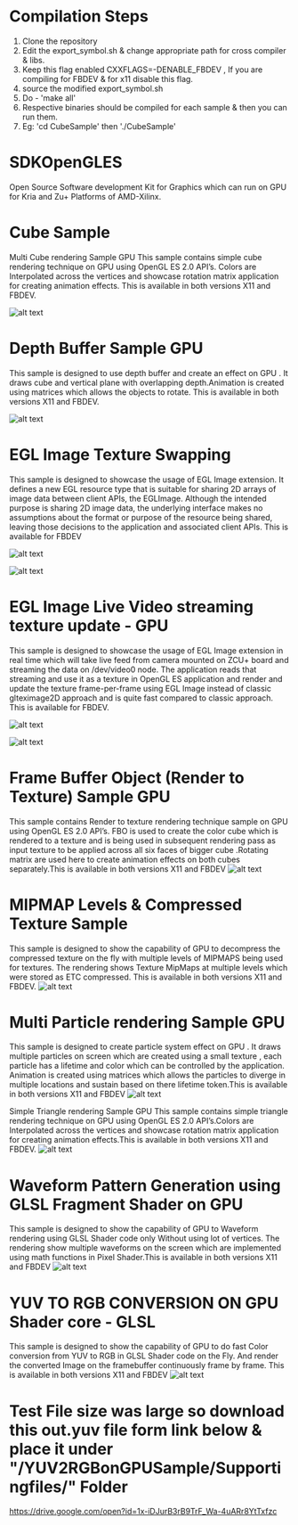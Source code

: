 # Compilation Steps 

1. Clone the repository<br />
2. Edit the export_symbol.sh & change appropriate path for cross compiler & libs.<br />
3. Keep this flag enabled CXXFLAGS=-DENABLE_FBDEV , If you are compiling for FBDEV & for x11 disable this flag.<br />
4. source the modified export_symbol.sh<br />
5. Do - 'make all'<br />
6. Respective binaries should be compiled for each sample & then you can run them.
7. Eg: 'cd CubeSample' then './CubeSample'<br />


# SDKOpenGLES
Open Source Software development Kit for Graphics which can run on GPU for Kria and Zu+ Platforms of AMD-Xilinx.


# Cube Sample
Multi Cube rendering Sample GPU
This sample contains simple cube rendering technique on GPU using OpenGL ES 2.0 API’s.
Colors are Interpolated across the vertices and showcase rotation matrix application for creating animation 
effects. This is available in both versions X11 and FBDEV.

![alt text](https://github.com/Xilinx/SDKOpenGLES/blob/master/MultiCubeSample/CubesSample.png)


# Depth Buffer Sample GPU
This sample is designed to use depth buffer and create an effect on GPU . It draws cube and vertical plane with overlapping depth.Animation is created using matrices which allows the objects to rotate.
This is available in both versions X11 and FBDEV.

![alt text](https://github.com/Xilinx/SDKOpenGLES/blob/master/Alpha_DepthSample/Depth.png)


# EGL Image Texture Swapping
This sample is designed to showcase the usage of EGL Image extension. It defines a new EGL resource type that is suitable for
sharing 2D arrays of image data between client APIs, the EGLImage. Although the intended purpose is sharing 2D image data, the
underlying interface makes no assumptions about the format or purpose of the resource being shared, leaving those decisions to
the application and associated client APIs. This is available for FBDEV

![alt text](https://github.com/Xilinx/SDKOpenGLES/blob/master/EGLRenderingSample/EGL1.png)

![alt text](https://github.com/Xilinx/SDKOpenGLES/blob/master/EGLRenderingSample/EGL2.png)


# EGL Image Live Video streaming texture update - GPU
This sample is designed to showcase the usage of EGL Image extension in real time which will take live feed from camera mounted on ZCU+ board and streaming the data on /dev/video0 node. The application reads that streaming and use it as a texture in OpenGL ES application  and render and update the texture frame-per-frame using EGL Image instead of classic glteximage2D approach and is quite fast compared to classic approach. This is available for FBDEV.

![alt text](https://github.com/Xilinx/SDKOpenGLES/blob/master/EGLTextureVideoSample/EGLVideo1.png)

![alt text](https://github.com/Xilinx/SDKOpenGLES/blob/master/EGLTextureVideoSample/Videotexture.png)


# Frame Buffer Object (Render to Texture) Sample GPU
This sample contains Render to texture rendering technique sample on GPU using OpenGL ES 2.0 API’s.
FBO is used to create the color cube which is rendered to a texture and is being used in subsequent rendering pass as input texture to be applied across all six faces of bigger cube .Rotating matrix are used here to create animation effects on both cubes separately.This is available in both versions X11 and FBDEV
![alt text](https://github.com/Xilinx/SDKOpenGLES/blob/master/FrameBufferObject-FBOSample/FBO.png)


# MIPMAP Levels & Compressed Texture Sample
This sample is designed to show the capability of GPU to decompress the compressed texture on the fly with multiple levels of MIPMAPS being used for textures. The rendering shows Texture MipMaps at multiple levels which were stored as ETC compressed.
This is available in both versions X11 and FBDEV.
![alt text](https://github.com/Xilinx/SDKOpenGLES/blob/master/TextureMipMapSample/MIPMAP.png)


# Multi Particle rendering Sample GPU
This sample is designed to create particle system effect 
on GPU . It draws multiple particles on screen which are created using a small texture , each particle has a 
lifetime and color which can be controlled by the application. Animation is created using matrices which allows the particles to diverge in multiple locations and sustain based on there lifetime token.This is available in both versions X11 and FBDEV
![alt text](https://github.com/Xilinx/SDKOpenGLES/blob/master/ParticleRenderingSample/Particles.png)


Simple Triangle rendering Sample GPU
This sample contains simple triangle rendering technique on GPU using OpenGL ES 2.0 API’s.Colors are Interpolated across the vertices and showcase rotation matrix application for creating animation effects.This is available in both versions X11 and FBDEV.
![alt text](https://github.com/Xilinx/SDKOpenGLES/blob/master/TriangleSample/Triangle.png)

# Waveform Pattern Generation using GLSL Fragment Shader on GPU
This sample is designed to show the capability of GPU to Waveform rendering using GLSL Shader code only
Without using lot of vertices. The rendering show multiple waveforms on the screen which are implemented using math functions in Pixel Shader.This is available in both versions X11 and FBDEV
![alt text](https://github.com/Xilinx/SDKOpenGLES/blob/master/WaveformSample/Waveform.png)


# YUV TO RGB CONVERSION ON GPU Shader core - GLSL
This sample is designed to show the capability of GPU to do fast Color conversion from YUV to RGB 
in GLSL Shader code on the Fly. And render the converted Image on the framebuffer continuously frame by frame.
This is available in both versions X11 and FBDEV
![alt text](https://github.com/Xilinx/SDKOpenGLES/blob/master/YUV2RGBSample/Yuv2rgb.png)



# Test File size was large so download this out.yuv file form link below & place it under "/YUV2RGBonGPUSample/Supportingfiles/" Folder

https://drive.google.com/open?id=1x-iDJurB3rB9TrF_Wa-4uARr8YtTxfzc
